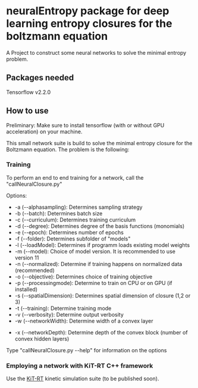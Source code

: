 # neuralEntropy package for deep learning entropy closures for the boltzmann equation

A Project to construct some neural networks to solve the minimal entropy problem. 

## Packages needed

Tensorflow v2.2.0

## How to use ## 

Preliminary: Make sure to install tensorflow (with or without GPU acceleration) on your machine. 

This small network suite is build to solve the minimal entropy closure for the Boltzmann equation. 
The problem is the following: 
	
### Training ### 

To perform an end to end training for a network, call the "callNeuralClosure.py"

Options: 

* -a (--alphasampling): Determines sampling strategy
* -b (--batch): Determines batch size
* -c (--curriculum): Determines training curriculum
* -d (--degree): Determines degree of the basis functions (monomials)
* -e (--epoch): Determines number of epochs
* -f (--folder): Determines subfolder of "models"
* -l (--loadModel): Determines if programm loads existing model weights
* -m (--model): Choice of model version. It is recommended to use version 11
* -n (--normalized): Determine if training happens on normalized data (recommended)
* -o (--objective): Determines choice of training objective
* -p (--processingmode): Determine to train on CPU or on GPU (if installed)
* -s (--spatialDimension): Determines spatial dimension of closure (1,2 or 3)
* -t (--training): Determine training mode
* -v (--verbosity): Determine output verbosity
* -w (--networkWidth): Determine width of a convex layer
+ -x (--networkDepth): Determine depth of the convex block (number of convex hidden layers)

Type  "callNeuralClosure.py --help" for information on the options

### Employing a network with KiT-RT C++ framework ###

Use the [KiT-RT](https://github.com/CSMMLab/KiT-RT) kinetic simulation suite  (to be published soon). 

